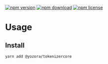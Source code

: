 [![npm version](https://img.shields.io/npm/v/@yozora/tokenizercore.svg)](https://www.npmjs.com/package/@yozora/tokenizercore)
[![npm download](https://img.shields.io/npm/dm/@yozora/tokenizercore.svg)](https://www.npmjs.com/package/@yozora/tokenizercore)
[![npm license](https://img.shields.io/npm/l/@yozora/tokenizercore.svg)](https://www.npmjs.com/package/@yozora/tokenizercore)


# Usage

## Install
```shell
yarn add @yozora/tokenizercore
```
